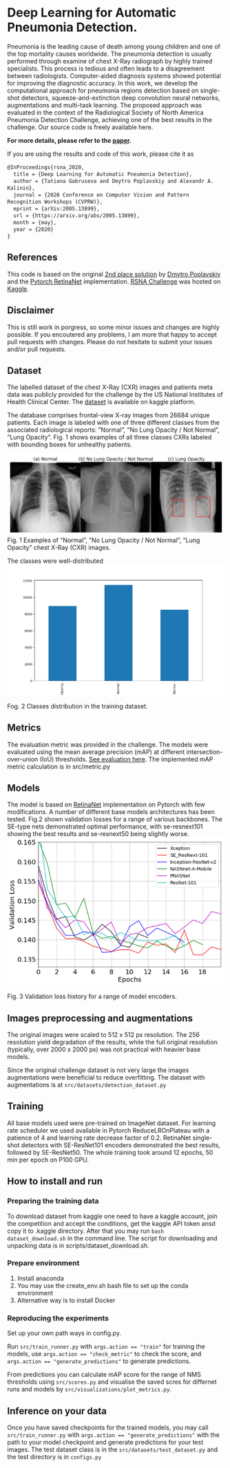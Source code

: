 # Deep Learning for Automatic Pneumonia Detection.

Pneumonia is the leading cause of death among young children and one of the top mortality causes worldwide. The pneumonia detection is usually performed through examine of chest X-Ray radiograph by highly trained specialists. This process is tedious and often leads to a disagreement between radiologists. Computer-aided diagnosis systems showed potential for improving the diagnostic accuracy. In this work, we develop the computational approach for pneumonia regions detection based on single-shot detectors, squeeze-and-extinction deep convolution neural networks, augmentations and multi-task learning. The proposed approach was evaluated in the context of the Radiological Society of North America Pneumonia Detection Challenge, achieving one of the best results in the challenge.
Our source code is freely available here.

__For more details, please refer to the [paper](https://arxiv.org/abs/2005.13899).__

If you are using the results and code of this work, please cite it as
```
@InProceedings{rsna_2020,
  title = {Deep Learning for Automatic Pneumonia Detection},
  author = {Tatiana Gabruseva and Dmytro Poplavskiy and Alexandr A. Kalinin},
  journal = {2020 Conference on Computer Vision and Pattern Recognition Workshops (CVPRW)},
  eprint = {arXiv:2005.13899},
  url = {https://arxiv.org/abs/2005.13899},
  month = {may},
  year = {2020}
}
```
## References
This code is based on the original [2nd place solution](https://github.com/pdima/kaggle_RSNA_Pneumonia_Detection) by [Dmytro Poplavskiy](https://www.kaggle.com/dmytropoplavskiy) and the [Pytorch RetinaNet](https://github.com/yhenon/pytorch-retinanet) implementation. [RSNA Challenge](https://www.rsna.org/en/education/ai-resources-and-training/ai-image-challenge/RSNA-Pneumonia-Detection-Challenge-2018) was hosted on [Kaggle](https://www.kaggle.com/c/rsna-pneumonia-detection-challenge).

## Disclaimer
This is still work in porgress, so some minor issues and changes are highly possible. If you encoutered any problems, I am more that happy to accept pull requests with changes. Please do not hesitate to submit your issues and/or pull requests.

## Dataset
The labelled dataset of the chest X-Ray (CXR) images and patients meta data was publicly provided for the challenge by the US National Institutes of Health Clinical Center. The [dataset](https://www.kaggle.com/c/rsna-pneumonia-detection-challenge) is available on kaggle platform.

The database comprises frontal-view X-ray images from 26684 unique patients. Each image is labeled with one of three different classes from the associated radiological reports: ”Normal”, ”No Lung Opacity / Not Normal”, ”Lung Opacity”. 
Fig. 1 shows examples of all three classes CXRs labeled with bounding boxes for unhealthy patients.

![eda](pics/eda.png)
Fig. 1 Examples of ”Normal”, ”No Lung Opacity / Not Normal”, ”Lung Opacity” chest X-Ray (CXR) images.

The classes were well-distributed
![classes](pics/classes_distr.png)

Fog. 2 Classes distribution in the training dataset.

## Metrics
The evaluation metric was provided in the challenge. The models were evaluated using the mean average precision (mAP) at different intersection-over-union (IoU) thresholds. [See evaluation here](https://www.kaggle.com/c/rsna-pneumonia-detection-challenge/overview/evaluation).
The implemented mAP metric calculation is in src/metric.py

## Models
The model is based on [RetinaNet](https://github.com/yhenon/pytorch-retinanet) implementation on Pytorch with few modifications. A number of different base models architectures has been tested. Fig.2 shown validation losses for a range of various backbones. The SE-type nets demonstrated optimal performance, with se-resnext101 showing the best results and se-resnext50 being slightly worse.
![eda](pics/runs3.png)

Fig. 3 Validation loss history for a range of model encoders.


## Images preprocessing and augmentations
The original images were scaled to 512 x 512 px resolution. The 256 resolution yield degradation of the results, while the full original resolution (typically, over 2000 x 2000 px) was not practical with heavier base models.

Since the original challenge dataset is not very large the images augmentations were beneficial to reduce overfitting. The dataset with augmentations is at ```src/datasets/detection_dataset.py```

## Training
All base models used were pre-trained on ImageNet dataset. 
For learning rate scheduler we used available in Pytorch ReduceLROnPlateau with a patience of 4 and learning rate decrease factor of 0.2. RetinaNet single-shot detectors with SE-ResNet101 encoders demonstrated the best results, followed by SE-ResNet50. The whole training took around 12 epochs, 50 min per epoch on P100 GPU.

## How to install and run

### Preparing the training data
To download dataset from kaggle one need to have a kaggle account, join the competition and accept the conditions, get the kaggle API token ansd copy it to .kaggle directory. After that you may run 
`bash dataset_download.sh` in the command line. The script for downloading and unpacking data is in scripts/dataset_download.sh.

### Prepare environment 
1. Install anaconda
2. You may use the create_env.sh bash file to set up the conda environment
3. Alternative way is to install Docker

### Reproducing the experiments 
Set up your own path ways in config.py.

Run ```src/train_runner.py``` with ```args.action == "train"``` for training the models, 
use ```args.action == "check_metric"``` to check the score, and ```args.action == "generate_predictions"``` to generate predictions.

From predictions you can calculate mAP score for the range of NMS thresholds using ```src/scores.py``` and visualise the saved scres for differnet runs and models by 
```src/visualizations/plot_metrics.py```. 

## Inference on your data
Once you have saved checkpoints for the trained models, you may call  ```src/train_runner.py``` with ```args.action == "generate_predictions"``` with the path to your model checkpoint and generate predictions for your test images. 
The test dataset class is in the ```src/datasets/test_dataset.py``` and the test directory is in ```configs.py```

